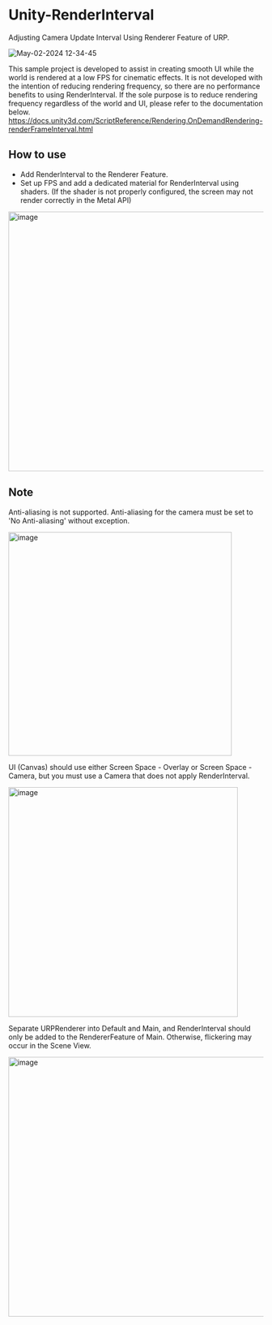 # Unity-RenderInterval
Adjusting Camera Update Interval Using Renderer Feature of URP.

![May-02-2024 12-34-45](https://github.com/sr4dev/Unity-RenderInterval/assets/9159336/7ca0d2c7-1e7c-4f0e-94c1-0dd3bc9822fd)

This sample project is developed to assist in creating smooth UI while the world is rendered at a low FPS for cinematic effects. It is not developed with the intention of reducing rendering frequency, so there are no performance benefits to using RenderInterval. If the sole purpose is to reduce rendering frequency regardless of the world and UI, please refer to the documentation below.
https://docs.unity3d.com/ScriptReference/Rendering.OnDemandRendering-renderFrameInterval.html

## How to use

- Add RenderInterval to the Renderer Feature.
- Set up FPS and add a dedicated material for RenderInterval using shaders.
  (If the shader is not properly configured, the screen may not render correctly in the Metal API)

<img width="512" alt="image" src="https://github.com/sr4dev/Unity-RenderInterval/assets/9159336/0aad4fa1-3852-471c-8869-deb2e82a7a01">


## Note
Anti-aliasing is not supported. Anti-aliasing for the camera must be set to 'No Anti-aliasing' without exception.

<img width="441" alt="image" src="https://github.com/sr4dev/Unity-RenderInterval/assets/9159336/4abdd1c7-f647-400c-ae8f-ff880abe8f2f">

UI (Canvas) should use either Screen Space - Overlay or Screen Space - Camera, but you must use a Camera that does not apply RenderInterval.

<img width="453" alt="image" src="https://github.com/sr4dev/Unity-RenderInterval/assets/9159336/ff4a462f-ac3a-4111-bf38-4adf4b72c18b">

Separate URPRenderer into Default and Main, and RenderInterval should only be added to the RendererFeature of Main. Otherwise, flickering may occur in the Scene View.

<img width="512" alt="image" src="https://github.com/sr4dev/Unity-RenderInterval/assets/9159336/8ab95c10-fb85-49cd-a0e9-9c8009e3d930">
